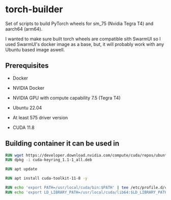 # torch-builder

Set of scripts to build PyTorch wheels for sm_75 (Nvidia Tegra T4) and aarch64 (arm64).

I wanted to make sure built torch wheels are compatible sith SwarmUI so I used SwarmUI's docker image as a base, but, it will probably work with any Ubuntu based image aswell.

## Prerequisites

- Docker

- NVIDIA Docker

- NVIDIA GPU with compute capability 7.5 (Tegra T4)

- Ubuntu 22.04

- At least 575 driver version

- CUDA 11.8

## Building container it can be used in

```dockerfile
RUN wget https://developer.download.nvidia.com/compute/cuda/repos/ubuntu2204/sbsa/cuda-keyring_1.1-1_all.deb
RUN dpkg -i cuda-keyring_1.1-1_all.deb

RUN apt update

RUN apt install cuda-toolkit-11-8 -y

RUN echo 'export PATH=/usr/local/cuda/bin:$PATH' | tee /etc/profile.d/cuda.sh
RUN echo 'export LD_LIBRARY_PATH=/usr/local/cuda/lib64:$LD_LIBRARY_PATH' | tee -a /etc/profile.d/cuda.sh
```
